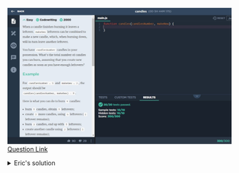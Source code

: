 ![(2019.10.02)candles](images/(2019.10.02)candles.jpg)
[Question Link](https://app.codesignal.com/challenge/CzgYv3fToYH33epxx)

<details>
<summary>Eric's solution</summary>
<p>

> ```js
>function candles(candlesNumber, makeNew) {
>  let result = 0;
>  let candle = candlesNumber;
>  let leftovers = 0;
>
>  while (candle > 0) {
>    result += candle;
>    leftovers += candle;
>    candle = 0;
>    candle = Math.floor(leftovers / makeNew);
>    leftovers = leftovers % makeNew;
>  }
>  return result;
>}
> ```
</p>
</details>